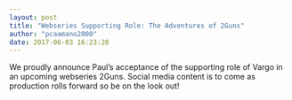 ```yaml
---
layout: post
title: "Webseries Supporting Role: The Adventures of 2Guns"
author: "pcaamano2000"
date: 2017-06-03 16:23:20
---
```


We proudly announce Paul’s acceptance of the supporting role of Vargo in an upcoming webseries 2Guns. Social media content is to come as production rolls forward so be on the look out!

